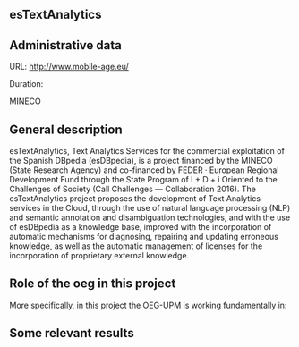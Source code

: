 ## esTextAnalytics


## Administrative data

URL: http://www.mobile-age.eu/

Duration:

MINECO

## General description
esTextAnalytics, Text Analytics Services for the commercial exploitation of the Spanish DBpedia (esDBpedia), is a project financed by the MINECO (State Research Agency) and co-financed by FEDER · European Regional Development Fund through the State Program of I + D + i Oriented to the Challenges of Society (Call Challenges — Collaboration 2016). The esTextAnalytics project proposes the development of Text Analytics services in the Cloud, through the use of natural language processing (NLP) and semantic annotation and disambiguation technologies, and with the use of esDBpedia as a knowledge base, improved with the incorporation of automatic mechanisms for diagnosing, repairing and updating erroneous knowledge, as well as the automatic management of licenses for the incorporation of proprietary external knowledge.



## Role of the oeg in this project
More specifically, in this project the OEG-UPM is working fundamentally in:



## Some relevant results
